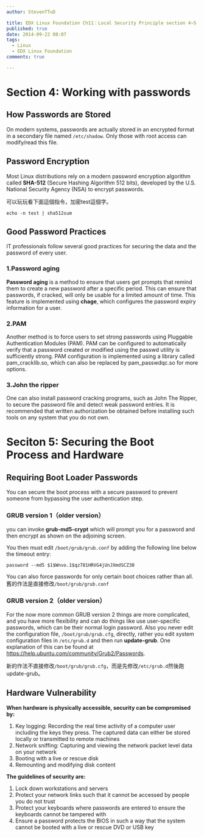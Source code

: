 ```yaml
---
author: StevenTTuD

title: EDX Linux Foundation Ch11：Local Security Principle section 4~5
published: true
date: 2014-09-22 08:07
tags:
  - Linux
  - EDX Linux Foundation
comments: true

---
```

# Section 4: Working with passwords
## How Passwords are Stored
 On modern systems, passwords are actually stored in an encrypted format in a secondary file named ```/etc/shadow```. Only those with root access can modify/read this file.

## Password Encryption
Most Linux distributions rely on a modern password encryption algorithm called **SHA-512** (Secure Hashing Algorithm 512 bits), developed by the U.S. National Security Agency (NSA) to encrypt passwords.

可以玩玩看下面這個指令，加密test這個字。
```
echo -n test | sha512sum
```

## Good Password Practices
IT professionals follow several good practices for securing the data and the password of every user.

### 1.Password aging
**Password aging** is a method to ensure that users get prompts that remind them to create a new password after a specific period. This can ensure that passwords, if cracked, will only be usable for a limited amount of time. This feature is implemented using **chage**, which configures the password expiry information for a user.



### 2.PAM
Another method is to force users to set strong passwords using Pluggable Authentication Modules (PAM). PAM can be configured to automatically verify that a password created or modified using the passwd utility is sufficiently strong. PAM configuration is implemented using a library called pam_cracklib.so, which can also be replaced by pam_passwdqc.so for more options.

### 3.John the ripper
One can also install password cracking programs, such as John The Ripper, to secure the password file and detect weak password entries. It is recommended that written authorization be obtained before installing such tools on any system that you do not own.

# Seciton 5: Securing the Boot Process and Hardware

## Requiring Boot Loader Passwords
You can secure the boot process with a secure password to prevent someone from bypassing the user authentication step.

### GRUB version 1（older version）
you can invoke **grub-md5-crypt**  which will prompt you for a password and then encrypt as shown on the adjoining screen.

You then must edit ```/boot/grub/grub.conf``` by adding the following line below the timeout entry:
```
password --md5 $1$Wnvo.1$qz781HRVG4jUnJXmdSCZ30
```
You can also force passwords for only certain boot choices rather than all.
舊的作法是直接修改```/boot/grub/grub.conf```

### GRUB version 2（older version）
For the now more common GRUB version 2 things are more complicated, and you have more flexibility and can do things like use user-specific passwords, which can be their normal login password.  Also you never edit the configuration file, ```/boot/grub/grub.cfg```, directly, rather you edit system configuration files in ```/etc/grub.d``` and then run **update-grub**. One explanation of this can be found at https://help.ubuntu.com/community/Grub2/Passwords.

新的作法不直接修改```/boot/grub/grub.cfg```，而是先修改```/etc/grub.d```然後跑update-grub。

## Hardware Vulnerability
**When hardware is physically accessible, security can be compromised by:**
1. Key logging: Recording the real time activity of a computer user including the keys they press. The captured data can either be stored locally or transmitted to remote machines
2. Network sniffing: Capturing and viewing the network packet level data on your network
3. Booting with a live or rescue disk
4. Remounting and modifying disk content

**The guidelines of security are:**
1. Lock down workstations and servers
2. Protect your network links such that it cannot be accessed by people you do not trust
3. Protect your keyboards where passwords are entered to ensure the keyboards cannot be tampered with
4. Ensure a password protects the BIOS in such a way that the system cannot be booted with a live or rescue DVD or USB key
